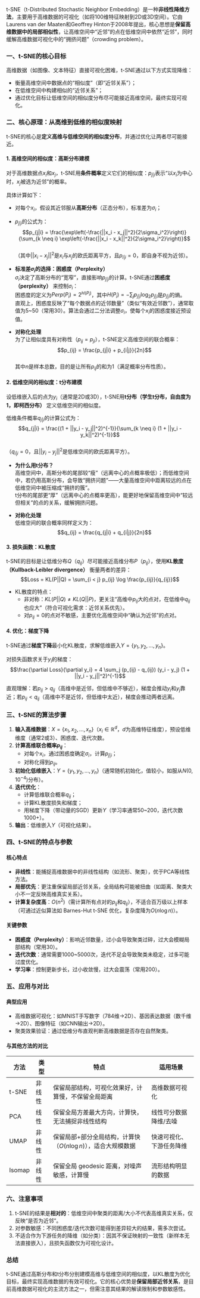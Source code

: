 t-SNE（t-Distributed Stochastic Neighbor Embedding）是一种**非线性降维方法**，主要用于高维数据的可视化（如将100维特征映射到2D或3D空间）。它由Laurens van der Maaten和Geoffrey Hinton于2008年提出，核心思想是**保留高维数据中的局部相似性**，让高维空间中“近邻”的点在低维空间中依然“近邻”，同时缓解高维数据可视化中的“拥挤问题”（crowding problem）。


### 一、t-SNE的核心目标
高维数据（如图像、文本特征）直接可视化困难，t-SNE通过以下方式实现降维：  
- 衡量高维空间中数据点的“相似度”（即“近邻关系”）；  
- 在低维空间中构建相似的“近邻关系”；  
- 通过优化目标让低维空间的相似度分布尽可能接近高维空间，最终实现可视化。  


### 二、核心原理：从高维到低维的相似度映射
t-SNE的核心是**定义高维与低维空间的相似度分布**，并通过优化让两者尽可能接近。


#### 1. 高维空间的相似度：高斯分布建模
对于高维数据点$x_i$和$x_j$，t-SNE用**条件概率**定义它们的相似度：$p_{j|i}$表示“以$x_i$为中心时，$x_j$被选为近邻”的概率。  

具体计算如下：  
- 对每个$x_i$，假设其近邻服从**高斯分布**（正态分布），标准差为$\sigma_i$；  
- $p_{j|i}$的公式为：  
  $$p_{j|i} = \frac{\exp\left(-\frac{||x_i - x_j||^2}{2\sigma_i^2}\right)}{\sum_{k \neq i} \exp\left(-\frac{||x_i - x_k||^2}{2\sigma_i^2}\right)}$$  
  （其中$||x_i - x_j||^2$是$x_i$与$x_j$的欧氏距离平方，且$p_{i|i}=0$，即自身不视为近邻）。  


- **标准差$\sigma_i$的选择：困惑度（Perplexity）**  
  $\sigma_i$决定了高斯分布的“宽窄”，直接影响$p_{j|i}$的计算。t-SNE通过**困惑度（perplexity）** 来控制$\sigma_i$：  
  困惑度的定义为$Perp(P_i) = 2^{H(P_i)}$，其中$H(P_i) = -\sum_j p_{j|i} \log_2 p_{j|i}$是$p_{j|i}$的熵。  
  直观上，困惑度反映了“每个数据点的近邻数量”（类似“有效近邻数”），通常取值为5~50（常用30）。算法会通过二分法调整$\sigma_i$，使每个$x_i$的困惑度接近预设值。  


- **对称化处理**  
  为了让相似度具有对称性（$p_{ij}=p_{ji}$），t-SNE定义高维空间的联合概率：  
  $$p_{ij} = \frac{p_{j|i} + p_{i|j}}{2n}$$  
  其中$n$是样本总数，目的是让所有$p_{ij}$的和为1（满足概率分布性质）。  


#### 2. 低维空间的相似度：t分布建模
设低维嵌入后的点为$y_i$（通常是2D或3D），t-SNE用**t分布（学生t分布，自由度为1，即柯西分布）** 定义低维空间的相似度。  

低维条件概率$q_{j|i}$的计算公式为：  
$$q_{j|i} = \frac{(1 + ||y_i - y_j||^2)^{-1}}{\sum_{k \neq i} (1 + ||y_i - y_k||^2)^{-1}}$$  
（$q_{i|i}=0$，且$||y_i - y_j||^2$是低维空间的欧氏距离平方）。  


- **为什么用t分布？**  
  高维空间中，高斯分布的尾部较“瘦”（远离中心的点概率极低）；而低维空间中，若仍用高斯分布，会导致“拥挤问题”——大量高维空间中距离较远的点在低维空间中被压缩成“拥挤的簇”。  
  t分布的尾部更“厚”（远离中心的点概率更高），能更好地保留高维空间中“较远但相关”的点的关系，缓解拥挤问题。  


- **对称化处理**  
  低维空间的联合概率同样定义为：  
  $$q_{ij} = \frac{q_{j|i} + q_{i|j}}{2n}$$  


#### 3. 损失函数：KL散度
t-SNE的目标是让低维分布$Q$（$q_{ij}$）尽可能接近高维分布$P$（$p_{ij}$），使用**KL散度（Kullback-Leibler divergence）** 衡量两者的差异：  
$$Loss = KL(P||Q) = \sum_{i < j} p_{ij} \log \frac{p_{ij}}{q_{ij}}$$  


- KL散度的特点：  
  - 非对称：$KL(P||Q) \neq KL(Q||P)$，更关注“高维中$p_{ij}$大的点对，在低维中$q_{ij}$也应大”（符合可视化需求：近邻关系优先）。  
  - 对$p_{ij}=0$的点对不敏感，主要优化高维空间中“确认为近邻”的点对。  


#### 4. 优化：梯度下降
t-SNE通过**梯度下降**最小化KL散度，求解低维嵌入$Y = \{y_1, y_2, ..., y_n\}$。  

对损失函数求关于$y_i$的梯度：  
$$\frac{\partial Loss}{\partial y_i} = 4 \sum_j (p_{ij} - q_{ij}) (y_i - y_j) (1 + ||y_i - y_j||^2)^{-1}$$  

直观理解：若$p_{ij} > q_{ij}$（高维中是近邻，但低维中不够近），梯度会推动$y_i$和$y_j$靠近；若$p_{ij} < q_{ij}$（高维中不是近邻，但低维中太近），梯度会推动两者远离。  


### 三、t-SNE的算法步骤
1. **输入高维数据**：$X = \{x_1, x_2, ..., x_n\}$（$x_i \in \mathbb{R}^d$，$d$为高维特征维度），预设低维维度（通常2或3）、困惑度、迭代次数。  
2. **计算高维联合概率$p_{ij}$**：  
   - 对每个$x_i$，通过困惑度确定$\sigma_i$，计算$p_{j|i}$；  
   - 对称化得到$p_{ij}$。  
3. **初始化低维嵌入**：$Y = \{y_1, y_2, ..., y_n\}$（通常随机初始化，值较小，如服从$N(0, 10^{-4})$分布）。  
4. **迭代优化**：  
   - 计算低维联合概率$q_{ij}$；  
   - 计算KL散度损失和梯度；  
   - 用梯度下降（带动量的SGD）更新$Y$（学习率通常50~200，迭代次数1000+）。  
5. **输出**：低维嵌入$Y$（可视化结果）。  


### 四、t-SNE的特点与参数
#### 核心特点
- **非线性**：能捕捉高维数据中的非线性结构（如流形、聚类），优于PCA等线性方法。  
- **局部优先**：更注重保留局部近邻关系，全局结构可能被扭曲（如距离、聚类大小不一定反映高维真实关系）。  
- **计算复杂度高**：$O(n^2)$（需计算所有点对的$p_{ij}$和$q_{ij}$），不适合百万级以上样本（可通过近似算法如 Barnes-Hut t-SNE 优化，复杂度降为$O(n \log n)$）。  


#### 关键参数
- **困惑度（Perplexity）**：影响近邻数量，过小会导致聚类过碎，过大会模糊局部结构（常用30）。  
- **迭代次数**：通常需要1000~5000次，迭代不足会导致聚类未稳定，过多可能过度优化。  
- **学习率**：控制更新步长，过小收敛慢，过大会震荡（常用200）。  


### 五、应用与对比
#### 典型应用
- 高维数据可视化：如MNIST手写数字（784维→2D）、基因表达数据（数千维→2D）、图像特征（如CNN输出→2D）。  
- 聚类效果验证：通过低维分布直观判断高维数据是否存在自然聚类。  


#### 与其他方法的对比
| 方法       | 类型       | 特点                                                                 | 适用场景                     |
|------------|------------|----------------------------------------------------------------------|------------------------------|
| t-SNE      | 非线性     | 保留局部结构，可视化效果好，计算慢，不保留全局距离                     | 高维数据可视化               |
| PCA        | 线性       | 保留全局方差最大方向，计算快，无法捕捉非线性结构                       | 线性可分数据降维/去噪        |
| UMAP       | 非线性     | 保留局部+部分全局结构，计算快（$O(n \log n)$），适合大规模数据         | 快速可视化、下游任务降维     |
| Isomap     | 非线性     | 保留全局 geodesic 距离，对噪声敏感，计算慢                             | 流形结构明显的数据           |  


### 六、注意事项
1. t-SNE的结果是**相对的**：低维空间中聚类的距离/大小不代表高维真实关系，仅反映“是否为近邻”。  
2. 对参数敏感：不同困惑度/迭代次数可能得到差异较大的结果，需多次尝试。  
3. 不适合作为下游任务的降维（如分类）：因其不保证映射的一致性（新样本无法直接嵌入），且损失函数仅为可视化设计。  


### 总结
t-SNE通过高斯分布和t分布分别建模高维与低维空间的相似度，以KL散度为优化目标，最终实现高维数据的有效可视化。它的核心优势是**保留局部近邻关系**，是目前高维数据可视化的主流方法之一，但需注意其结果的解读限制和参数敏感性。